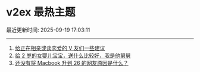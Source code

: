 # v2ex 最热主题

最近更新时间: 2025-09-19 17:03:11

--- 
1. [给正在相亲或谈恋爱的 V 友们一些建议](https://www.v2ex.com/t/1160375) 
2. [给 2 岁的女婴儿宝宝，送什么比较好，我是他舅舅](https://www.v2ex.com/t/1160390) 
3. [还没有将 Macbook 升到 26 的网友原因是什么？](https://www.v2ex.com/t/1160401) 
